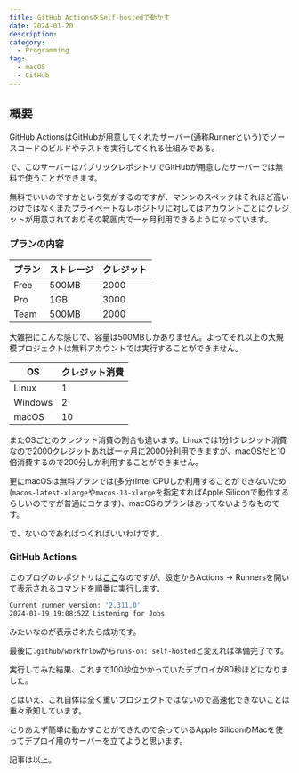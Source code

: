 ```yaml
---
title: GitHub ActionsをSelf-hostedで動かす
date: 2024-01-20
description: 
category:
  - Programming
tag:
  - macOS
  - GitHub
---
```


## 概要

GitHub ActionsはGitHubが用意してくれたサーバー(通称Runnerという)でソースコードのビルドやテストを実行してくれる仕組みである。

で、このサーバーはパブリックレポジトリでGitHubが用意したサーバーでは無料で使うことができます。

無料でいいのですかという気がするのですが、マシンのスペックはそれほど高いわけではなくまたプライベートなレポジトリに対してはアカウントごとにクレジットが用意されておりその範囲内で一ヶ月利用できるようになっています。

### プランの内容

| プラン | ストレージ | クレジット | 
| :----- | ---------- | ---------- | 
| Free   | 500MB      | 2000       | 
| Pro    | 1GB        | 3000       | 
| Team   | 500MB      | 2000       | 

大雑把にこんな感じで、容量は500MBしかありません。よってそれ以上の大規模プロジェクトは無料アカウントでは実行することができません。

| OS      | クレジット消費 |
| ------- | -------------- |
| Linux   | 1              |
| Windows | 2              |
| macOS   | 10             |

またOSごとのクレジット消費の割合も違います。Linuxでは1分1クレジット消費なので2000クレジットあれば一ヶ月に2000分利用できますが、macOSだと10倍消費するので200分しか利用することができません。

更にmacOSは無料プランでは(多分)Intel CPUしか利用することができないため(`macos-latest-xlarge`や`macos-13-xlarge`を指定すればApple Siliconで動作するらしいのですが普通にコケます)、macOSのプランはあってないようなものです。

で、ないのであればつくればいいわけです。

### GitHub Actions

このブログのレポジトリは[ここ](https://github.com/tkgstrator/vuepress-blog-next.git)なのですが、設定からActions -> Runnersを開いて表示されるコマンドを順番に実行します。

```zsh
Current runner version: '2.311.0'
2024-01-19 19:08:52Z Listening for Jobs
```

みたいなのが表示されたら成功です。

最後に`.github/workfrlow`から`runs-on: self-hosted`と変えれば準備完了です。

実行してみた結果、これまで100秒位かかっていたデプロイが80秒ほどになりました。

とはいえ、これ自体は全く重いプロジェクトではないので高速化できないことは重々承知しています。

とりあえず簡単に動かすことができたので余っているApple SiliconのMacを使ってデプロイ用のサーバーを立てようと思います。

記事は以上。